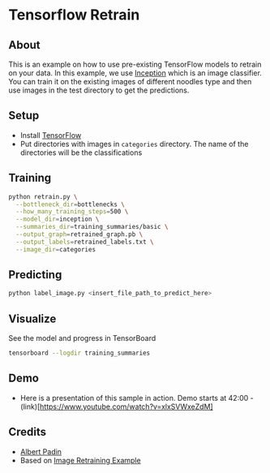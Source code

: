 # Tensorflow Retrain

## About

This is an example on how to use pre-existing TensorFlow models to retrain on your data. In this example, we use [Inception](https://github.com/tensorflow/models/tree/master/inception) which is an image classifier. You can train it on the existing images of different noodles type and then use images in the test directory to get the predictions.

## Setup

- Install [TensorFlow](https://www.tensorflow.org/install/)
- Put directories with images in `categories` directory. The name of the directories will be the classifications

## Training

``` bash
python retrain.py \
  --bottleneck_dir=bottlenecks \
  --how_many_training_steps=500 \
  --model_dir=inception \
  --summaries_dir=training_summaries/basic \
  --output_graph=retrained_graph.pb \
  --output_labels=retrained_labels.txt \
  --image_dir=categories
```

## Predicting

``` bash
python label_image.py <insert_file_path_to_predict_here>
```

## Visualize

See the model and progress in TensorBoard

``` bash
tensorboard --logdir training_summaries
```
## Demo  

 - Here is a presentation of this sample in action. Demo starts at 42:00 - (link)[https://www.youtube.com/watch?v=xlxSVWxeZdM]

## Credits

- [Albert Padin](https://github.com/albertpadin)
- Based on [Image Retraining Example](https://www.tensorflow.org/tutorials/image_retraining)
